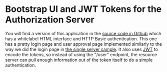 # Bootstrap UI and JWT Tokens for the Authorization Server

You will find a version of this application in the [source code in Github](https://github.com/dsyer/spring-security-angular/tree/master/oauth2-vanilla) which has a whitelabel HTML interface and HTTP Basic authentication. This one has a pretty login page and user approval page implemented similarly to the way we did the login page in [the single server sample](https://github.com/dsyer/spring-security-angular/tree/master/single). It also uses [JWT](http://en.wikipedia.org/wiki/JWT) to encode the tokens, so instead of using the "/user" endpoint, the resource server can pull enough information out of the token itself to do a simple authentication.
